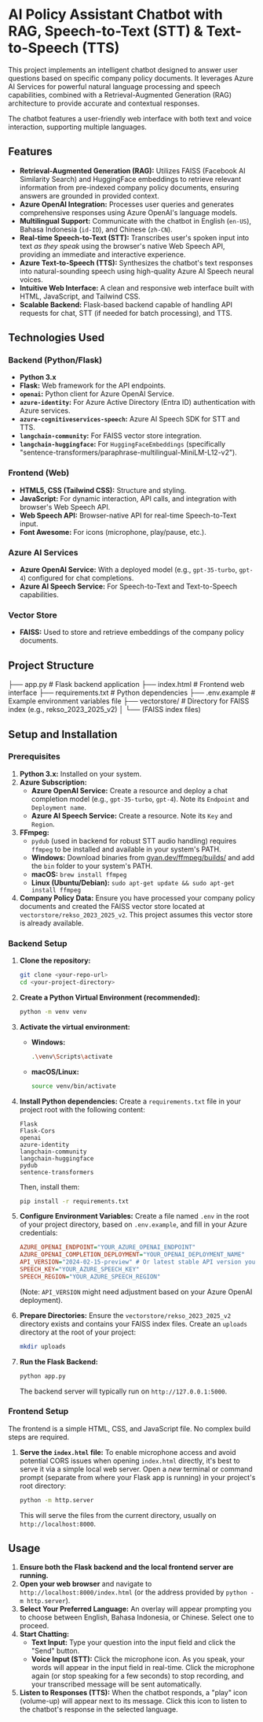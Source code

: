 # AI Policy Assistant Chatbot with RAG, Speech-to-Text (STT) & Text-to-Speech (TTS)

This project implements an intelligent chatbot designed to answer user questions based on specific company policy documents. It leverages Azure AI Services for powerful natural language processing and speech capabilities, combined with a Retrieval-Augmented Generation (RAG) architecture to provide accurate and contextual responses.

The chatbot features a user-friendly web interface with both text and voice interaction, supporting multiple languages.

## Features

* **Retrieval-Augmented Generation (RAG):** Utilizes FAISS (Facebook AI Similarity Search) and HuggingFace embeddings to retrieve relevant information from pre-indexed company policy documents, ensuring answers are grounded in provided context.
* **Azure OpenAI Integration:** Processes user queries and generates comprehensive responses using Azure OpenAI's language models.
* **Multilingual Support:** Communicate with the chatbot in English (`en-US`), Bahasa Indonesia (`id-ID`), and Chinese (`zh-CN`).
* **Real-time Speech-to-Text (STT):** Transcribes user's spoken input into text *as they speak* using the browser's native Web Speech API, providing an immediate and interactive experience.
* **Azure Text-to-Speech (TTS):** Synthesizes the chatbot's text responses into natural-sounding speech using high-quality Azure AI Speech neural voices.
* **Intuitive Web Interface:** A clean and responsive web interface built with HTML, JavaScript, and Tailwind CSS.
* **Scalable Backend:** Flask-based backend capable of handling API requests for chat, STT (if needed for batch processing), and TTS.

## Technologies Used

### Backend (Python/Flask)

* **Python 3.x**
* **Flask:** Web framework for the API endpoints.
* **`openai`:** Python client for Azure OpenAI Service.
* **`azure-identity`:** For Azure Active Directory (Entra ID) authentication with Azure services.
* **`azure-cognitiveservices-speech`:** Azure AI Speech SDK for STT and TTS.
* **`langchain-community`:** For FAISS vector store integration.
* **`langchain-huggingface`:** For `HuggingFaceEmbeddings` (specifically "sentence-transformers/paraphrase-multilingual-MiniLM-L12-v2").


### Frontend (Web)

* **HTML5, CSS (Tailwind CSS):** Structure and styling.
* **JavaScript:** For dynamic interaction, API calls, and integration with browser's Web Speech API.
* **Web Speech API:** Browser-native API for real-time Speech-to-Text input.
* **Font Awesome:** For icons (microphone, play/pause, etc.).

### Azure AI Services

* **Azure OpenAI Service:** With a deployed model (e.g., `gpt-35-turbo`, `gpt-4`) configured for chat completions.
* **Azure AI Speech Service:** For Speech-to-Text and Text-to-Speech capabilities.

### Vector Store

* **FAISS:** Used to store and retrieve embeddings of the company policy documents.

## Project Structure

├── app.py                  # Flask backend application
├── index.html              # Frontend web interface
├── requirements.txt        # Python dependencies
├── .env.example            # Example environment variables file
├── vectorstore/            # Directory for FAISS index (e.g., rekso_2023_2025_v2)
│   └── (FAISS index files)


## Setup and Installation

### Prerequisites

1.  **Python 3.x:** Installed on your system.
2.  **Azure Subscription:**
    * **Azure OpenAI Service:** Create a resource and deploy a chat completion model (e.g., `gpt-35-turbo`, `gpt-4`). Note its `Endpoint` and `Deployment name`.
    * **Azure AI Speech Service:** Create a resource. Note its `Key` and `Region`.
3.  **FFmpeg:**
    * `pydub` (used in backend for robust STT audio handling) requires `ffmpeg` to be installed and available in your system's PATH.
    * **Windows:** Download binaries from [gyan.dev/ffmpeg/builds/](https://www.gyan.dev/ffmpeg/builds/) and add the `bin` folder to your system's PATH.
    * **macOS:** `brew install ffmpeg`
    * **Linux (Ubuntu/Debian):** `sudo apt-get update && sudo apt-get install ffmpeg`
4.  **Company Policy Data:** Ensure you have processed your company policy documents and created the FAISS vector store located at `vectorstore/rekso_2023_2025_v2`. This project assumes this vector store is already available.

### Backend Setup

1.  **Clone the repository:**
    ```bash
    git clone <your-repo-url>
    cd <your-project-directory>
    ```

2.  **Create a Python Virtual Environment (recommended):**
    ```bash
    python -m venv venv
    ```

3.  **Activate the virtual environment:**
    * **Windows:**
        ```bash
        .\venv\Scripts\activate
        ```
    * **macOS/Linux:**
        ```bash
        source venv/bin/activate
        ```

4.  **Install Python dependencies:**
    Create a `requirements.txt` file in your project root with the following content:
    ```
    Flask
    Flask-Cors
    openai
    azure-identity
    langchain-community
    langchain-huggingface
    pydub
    sentence-transformers
    ```
    Then, install them:
    ```bash
    pip install -r requirements.txt
    ```

5.  **Configure Environment Variables:**
    Create a file named `.env` in the root of your project directory, based on `.env.example`, and fill in your Azure credentials:

    ```ini
    AZURE_OPENAI_ENDPOINT="YOUR_AZURE_OPENAI_ENDPOINT"
    AZURE_OPENAI_COMPLETION_DEPLOYMENT="YOUR_OPENAI_DEPLOYMENT_NAME"
    API_VERSION="2024-02-15-preview" # Or latest stable API version you are using
    SPEECH_KEY="YOUR_AZURE_SPEECH_KEY"
    SPEECH_REGION="YOUR_AZURE_SPEECH_REGION"
    ```
    (Note: `API_VERSION` might need adjustment based on your Azure OpenAI deployment).

6.  **Prepare Directories:**
    Ensure the `vectorstore/rekso_2023_2025_v2` directory exists and contains your FAISS index files.
    Create an `uploads` directory at the root of your project:
    ```bash
    mkdir uploads
    ```

7.  **Run the Flask Backend:**
    ```bash
    python app.py
    ```
    The backend server will typically run on `http://127.0.0.1:5000`.

### Frontend Setup

The frontend is a simple HTML, CSS, and JavaScript file. No complex build steps are required.

1.  **Serve the `index.html` file:**
    To enable microphone access and avoid potential CORS issues when opening `index.html` directly, it's best to serve it via a simple local web server.
    Open a *new* terminal or command prompt (separate from where your Flask app is running) in your project's root directory:
    ```bash
    python -m http.server
    ```
    This will serve the files from the current directory, usually on `http://localhost:8000`.

## Usage

1.  **Ensure both the Flask backend and the local frontend server are running.**
2.  **Open your web browser** and navigate to `http://localhost:8000/index.html` (or the address provided by `python -m http.server`).
3.  **Select Your Preferred Language:** An overlay will appear prompting you to choose between English, Bahasa Indonesia, or Chinese. Select one to proceed.
4.  **Start Chatting:**
    * **Text Input:** Type your question into the input field and click the "Send" button.
    * **Voice Input (STT):** Click the microphone icon. As you speak, your words will appear in the input field in real-time. Click the microphone again (or stop speaking for a few seconds) to stop recording, and your transcribed message will be sent automatically.
5.  **Listen to Responses (TTS):** When the chatbot responds, a "play" icon (volume-up) will appear next to its message. Click this icon to listen to the chatbot's response in the selected language.